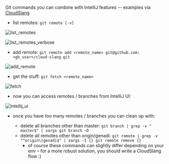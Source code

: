 Git commands you can combine with IntelliJ features -- examples via [CloudSlang](https://github.com/CloudSlang)

-	list remotes: `git remote [-v]`

![list_remotes](http://imgur.com/SOxjjAw.png)

![list_remotes_verbose](http://imgur.com/u9jAoI5.png)

- add remote: `git remote add <remote_name> git@github.com:<gh_user>/cloud-slang.git`

![add_remote](http://i.imgur.com/9CZSWnp.png)

- get the stuff: `git fetch <remote_name>`

![fetch](http://imgur.com/dQnu1kJ.png)

-	now you can access remotes / branches from IntelliJ UI:

![intellij_ui](http://imgur.com/xKLtf05.png)

- once you have too many remotes / branches you can clean up with:

  - delete all branches other than master: `git branch | grep -v " master$" | xargs git branch –D`
  - delete all remotes other than origin/genadi: `git remote | grep -v "^origin\|genadi$" | xargs -I {} git remote remove {}`
    - of course these commands can slightly differ depending on your env – for a more robust solution, you should write a CloudSlang flow :)
